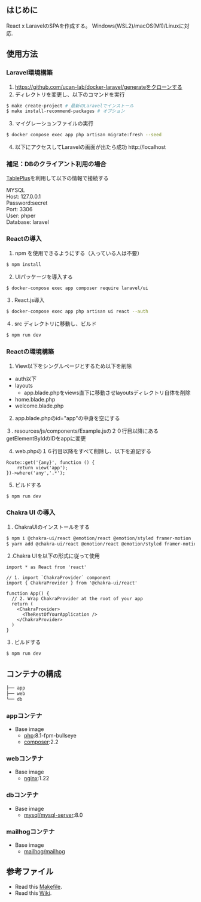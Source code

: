 ## はじめに
React x LaravelのSPAを作成する。
Windows(WSL2)/macOS(M1)/Linuxに対応.

## 使用方法

### Laravel環境構築
1. https://github.com/ucan-lab/docker-laravel/generateをクローンする 
2. ディレクトリを変更し、以下のコマンドを実行


```bash
$ make create-project # 最新のLaravelでインストール
$ make install-recommend-packages # オプション
```
3. マイグレーションファイルの実行

```bash
$ docker compose exec app php artisan migrate:fresh --seed
```

4. 以下にアクセスしてLaravelの画面が出たら成功
http://localhost

### 補足：DBのクライアント利用の場合
[TablePlus](https://tableplus.com/)を利用して以下の情報で接続する

MYSQL <br>
Host: 127.0.0.1 <br>
Password:secret <br>
Port: 3306 <br>
User: phper <br>
Database: laravel <br>

### Reactの導入
1. npm を使用できるようにする（入っている人は不要）
```bash
$ npm install
```
2. UIパッケージを導入する
```bash
$ docker-compose exec app composer require laravel/ui
```
３. React.js導入
```bash
$ docker-compose exec app php artisan ui react --auth
```

４. src ディレクトリに移動し、ビルド
```bash
$ npm run dev
```

### Reactの環境構築
1. View以下をシングルページとするため以下を削除

- auth以下
- layouts
  - app.blade.phpをviews直下に移動させlayoutsディレクトリ自体を削除
- home.blade.php
- welcome.blade.php

2. app.blade.phpのid="app"の中身を空にする

３. resources/js/components/Example.jsの２０行目以降にあるgetElementByIdのIDをappに変更

4. web.phpの１６行目以降をすべて削除し、以下を追記する

```
Route::get('{any}', function () {
    return view('app');
})->where('any','.*');
```

5. ビルドする
```bash
$ npm run dev
```

### Chakra UI の導入

１. ChakraUIのインストールをする
```bash
$ npm i @chakra-ui/react @emotion/react @emotion/styled framer-motion
$ yarn add @chakra-ui/react @emotion/react @emotion/styled framer-motion
```

２.Chakra UIを以下の形式に従って使用

```
import * as React from 'react'

// 1. import `ChakraProvider` component
import { ChakraProvider } from '@chakra-ui/react'

function App() {
  // 2. Wrap ChakraProvider at the root of your app
  return (
    <ChakraProvider>
      <TheRestOfYourApplication />
    </ChakraProvider>
  )
}
```
３. ビルドする
```bash
$ npm run dev
```

## コンテナの構成

```bash
├── app
├── web
└── db
```
### appコンテナ

- Base image
  - [php](https://hub.docker.com/_/php):8.1-fpm-bullseye
  - [composer](https://hub.docker.com/_/composer):2.2

### webコンテナ

- Base image
  - [nginx](https://hub.docker.com/_/nginx):1.22

### dbコンテナ

- Base image
  - [mysql/mysql-server](https://hub.docker.com/r/mysql/mysql-server):8.0

### mailhogコンテナ

- Base image
  - [mailhog/mailhog](https://hub.docker.com/r/mailhog/mailhog)
  
## 参考ファイル
- Read this [Makefile](https://github.com/ucan-lab/docker-laravel/blob/main/Makefile).
- Read this [Wiki](https://github.com/ucan-lab/docker-laravel/wiki).
